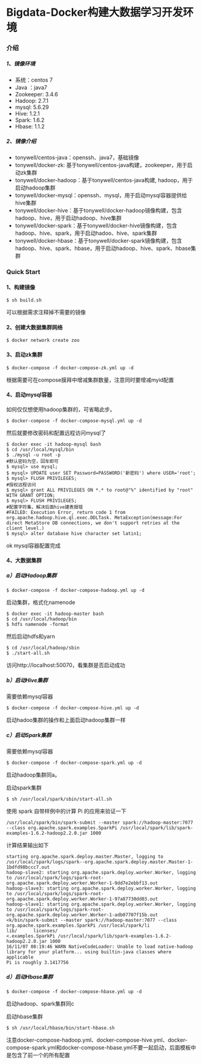 # Bigdata-Docker构建大数据学习开发环境


### 介绍

##### 1、镜像环境

* 系统：centos 7
* Java ：java7
* Zookeeper: 3.4.6
* Hadoop: 2.7.1
* mysql: 5.6.29
* Hive: 1.2.1
* Spark: 1.6.2
* Hbase: 1.1.2

##### 2、镜像介绍

* tonywell/centos-java：openssh、java7，基础镜像
* tonywell/docker-zk:  基于tonywell/centos-java构建，zookeeper，用于启动zk集群
* tonywell/docker-hadoop：基于tonywell/centos-java构建, hadoop，用于启动hadoop集群
* tonywell/docker-mysql：openssh、mysql，用于启动mysql容器提供给hive集群
* tonywell/docker-hive：基于tonywell/docker-hadoop镜像构建，包含hadoop、hive，用于启动hadoop、hive集群
* tonywell/docker-spark：基于tonywell/docker-hive镜像构建，包含hadoop、hive、spark，用于启动hadoo、hive、spark集群
* tonywell/docker-hbase：基于tonywell/docker-spark镜像构建，包含hadoop、hive、spark、hbase，用于启动hadoop、hive、spark、hbase集群



### Quick Start

#### 1、构建镜像

```
$ sh build.sh
```

可以根据需求注释掉不需要的镜像

#### 2、创建大数据集群网络

```
$ docker network create zoo
```

#### 3、启动zk集群

```
$ docker-compose -f docker-compose-zk.yml up -d
```

根据需要可在compose膜拜中增减集群数量，注意同时要增减myid配置

#### 4、启动mysql容器

如何仅仅想使用hadoop集群的，可省略此步。

```
$ docker-compose -f docker-compose-mysql.yml up -d
```

然后就要修改密码和配置远程访问mysql了

```
$ docker exec -it hadoop-mysql bash
$ cd /usr/local/mysql/bin
$ ./mysql -u root -p
#默认密码为空，回车即可
$ mysql> use mysql;
$ mysql> UPDATE user SET Password=PASSWORD('新密码') where USER='root';
$ mysql> FLUSH PRIVILEGES;
#授权远程访问
$ mysql> grant ALL PRIVILEGES ON *.* to root@"%" identified by "root" WITH GRANT OPTION;
$ mysql> FLUSH PRIVILEGES;
#配置字符集，解决后面hive建表报错
#FAILED: Execution Error, return code 1 from org.apache.hadoop.hive.ql.exec.DDLTask. MetaException(message:For direct MetaStore DB connections, we don't support retries at the client level.)
$ mysql> alter database hive character set latin1;
```

ok mysql容器配置完成

#### 4、大数据集群

##### a）启动Hadoop集群

```
$ docker-compose -f docker-compose-hadoop.yml up -d
```

启动集群，格式化namenode

```
$ docker exec -it hadoop-master bash
$ cd /usr/local/hadoop/bin
$ hdfs namenode -format
```

然后启动hdfs和yarn

```
$ cd /usr/local/hadoop/sbin
$ ./start-all.sh
```

 访问http://localhost:50070，看集群是否启动成功

##### b）启动Hive集群

需要依赖mysql容器

```
$ docker-compose -f docker-compose-hive.yml up -d
```

 启动hadoo集群的操作和上面启动hadoop集群一样

##### c）启动Spark集群

需要依赖mysql容器

```
$ docker-compose -f docker-compose-spark.yml up -d
```

 启动hadoop集群同a。

启动spark集群

```
$ sh /usr/local/spark/sbin/start-all.sh
```

使用 spark 自带样例中的计算 Pi 的应用来验证一下

```
/usr/local/spark/bin/spark-submit --master spark://hadoop-master:7077 --class org.apache.spark.examples.SparkPi /usr/local/spark/lib/spark-examples-1.6.2-hadoop2.2.0.jar 1000
```

计算结果输出如下

```
starting org.apache.spark.deploy.master.Master, logging to /usr/local/spark/logs/spark--org.apache.spark.deploy.master.Master-1-1bdfd98bccc7.out
hadoop-slave2: starting org.apache.spark.deploy.worker.Worker, logging to /usr/local/spark/logs/spark-root-org.apache.spark.deploy.worker.Worker-1-9dd7e2ebbf13.out
hadoop-slave3: starting org.apache.spark.deploy.worker.Worker, logging to /usr/local/spark/logs/spark-root-org.apache.spark.deploy.worker.Worker-1-97a87730dd03.out
hadoop-slave1: starting org.apache.spark.deploy.worker.Worker, logging to /usr/local/spark/logs/spark-root-org.apache.spark.deploy.worker.Worker-1-adb07707f15b.out
<k/bin/spark-submit --master spark://hadoop-master:7077 --class org.apache.spark.examples.SparkPi /usr/local/spark/li
lib/      licenses/
<.examples.SparkPi /usr/local/spark/lib/spark-examples-1.6.2-hadoop2.2.0.jar 1000
16/11/07 08:19:46 WARN NativeCodeLoader: Unable to load native-hadoop library for your platform... using builtin-java classes where applicable
Pi is roughly 3.1417756
```



##### d）启动Hbase集群

```
$ docker-compose -f docker-compose-hbase.yml up -d
```

启动hadoop、spark集群同c

启动hbase集群

```
$ sh /usr/local/hbase/bin/start-hbase.sh
```





注意docker-compose-hadoop.yml、docker-compose-hive.yml、docker-compose-spark.yml和docker-compose-hbase.yml不要一起启动，后面模板中是包含了前一个的所有配置